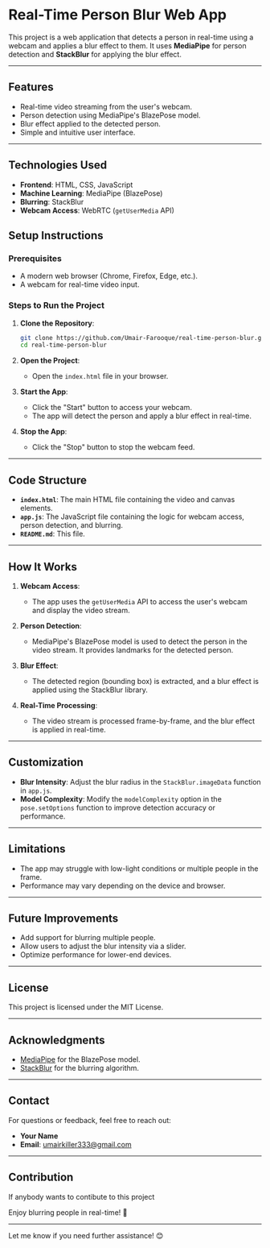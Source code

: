 # Real-Time Person Blur Web App

This project is a web application that detects a person in real-time using a webcam and applies a blur effect to them. It uses **MediaPipe** for person detection and **StackBlur** for applying the blur effect.

---

## Features

- Real-time video streaming from the user's webcam.
- Person detection using MediaPipe's BlazePose model.
- Blur effect applied to the detected person.
- Simple and intuitive user interface.

---

## Technologies Used

- **Frontend**: HTML, CSS, JavaScript
- **Machine Learning**: MediaPipe (BlazePose)
- **Blurring**: StackBlur
- **Webcam Access**: WebRTC (`getUserMedia` API)

## Setup Instructions

### Prerequisites

- A modern web browser (Chrome, Firefox, Edge, etc.).
- A webcam for real-time video input.

### Steps to Run the Project

1. **Clone the Repository**:
   ```bash
   git clone https://github.com/Umair-Farooque/real-time-person-blur.git
   cd real-time-person-blur
   ```

2. **Open the Project**:
   - Open the `index.html` file in your browser.

3. **Start the App**:
   - Click the "Start" button to access your webcam.
   - The app will detect the person and apply a blur effect in real-time.

4. **Stop the App**:
   - Click the "Stop" button to stop the webcam feed.

---

## Code Structure

- **`index.html`**: The main HTML file containing the video and canvas elements.
- **`app.js`**: The JavaScript file containing the logic for webcam access, person detection, and blurring.
- **`README.md`**: This file.

---

## How It Works

1. **Webcam Access**:
   - The app uses the `getUserMedia` API to access the user's webcam and display the video stream.

2. **Person Detection**:
   - MediaPipe's BlazePose model is used to detect the person in the video stream. It provides landmarks for the detected person.

3. **Blur Effect**:
   - The detected region (bounding box) is extracted, and a blur effect is applied using the StackBlur library.

4. **Real-Time Processing**:
   - The video stream is processed frame-by-frame, and the blur effect is applied in real-time.

---

## Customization

- **Blur Intensity**: Adjust the blur radius in the `StackBlur.imageData` function in `app.js`.
- **Model Complexity**: Modify the `modelComplexity` option in the `pose.setOptions` function to improve detection accuracy or performance.

---

## Limitations

- The app may struggle with low-light conditions or multiple people in the frame.
- Performance may vary depending on the device and browser.

---

## Future Improvements

- Add support for blurring multiple people.
- Allow users to adjust the blur intensity via a slider.
- Optimize performance for lower-end devices.

---

## License

This project is licensed under the MIT License.

---

## Acknowledgments

- [MediaPipe](https://mediapipe.dev/) for the BlazePose model.
- [StackBlur](https://github.com/flozz/StackBlur) for the blurring algorithm.

---

## Contact

For questions or feedback, feel free to reach out:  
- **Your Name**  
- **Email**: umairkiller333@gmail.com  

---

## Contribution
If anybody wants to contibute to this project

Enjoy blurring people in real-time! 🚀

---

Let me know if you need further assistance! 😊
